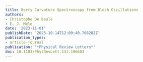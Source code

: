 ```yaml
---
title: Berry Curvature Spectroscopy from Bloch Oscillations
authors:
- Christophe De Beule
- E. J. Mele
date: '2023-11-01'
publishDate: '2025-10-14T12:09:40.768282Z'
publication_types:
- article-journal
publication: '*Physical Review Letters*'
doi: 10.1103/PhysRevLett.131.196603
---
```

